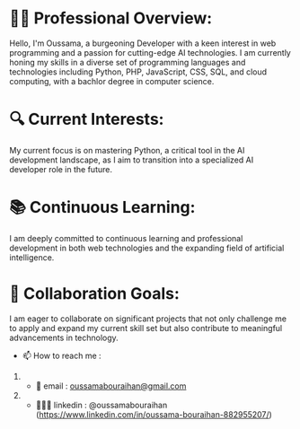 # 👨‍💻 Professional Overview:

Hello, I'm Oussama, a burgeoning Developer with a keen interest in web programming and a passion for cutting-edge AI technologies. I am currently honing my skills in a diverse set of programming languages and technologies including Python, PHP, JavaScript, CSS, SQL, and cloud computing, with a bachlor degree in computer science.

# 🔍 Current Interests:

My current focus is on mastering Python, a critical tool in the AI development landscape, as I aim to transition into a specialized AI developer role in the future.

# 📚 Continuous Learning:

I am deeply committed to continuous learning and professional development in both web technologies and the expanding field of artificial intelligence.

# 🤝 Collaboration Goals:

I am eager to collaborate on significant projects that not only challenge me to apply and expand my current skill set but also contribute to meaningful advancements in technology.

- 📫 How to reach me :
1. - 📨 email : oussamabouraihan@gmail.com
2. - 👩🏻‍💻 linkedin : @oussamabouraihan (https://www.linkedin.com/in/oussama-bouraihan-882955207/)
